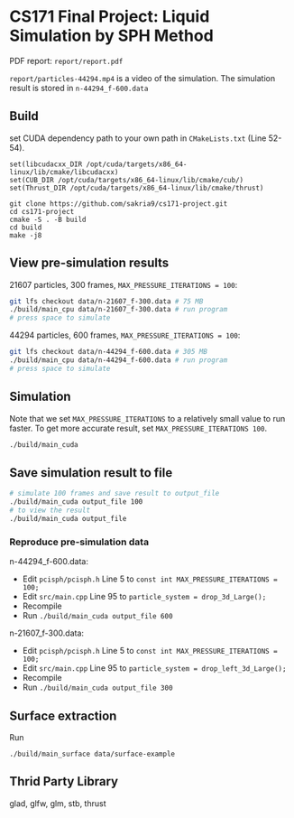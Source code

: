 # CS171 Final Project: Liquid Simulation by SPH Method

PDF report: `report/report.pdf`

`report/particles-44294.mp4` is a video of the simulation. The simulation result is stored in `n-44294_f-600.data`

## Build

set CUDA dependency path to your own path in `CMakeLists.txt` (Line 52-54).

```
set(libcudacxx_DIR /opt/cuda/targets/x86_64-linux/lib/cmake/libcudacxx)
set(CUB_DIR /opt/cuda/targets/x86_64-linux/lib/cmake/cub/)
set(Thrust_DIR /opt/cuda/targets/x86_64-linux/lib/cmake/thrust)
```

```
git clone https://github.com/sakria9/cs171-project.git
cd cs171-project
cmake -S . -B build
cd build
make -j8
```

## View pre-simulation results

21607 particles, 300 frames, `MAX_PRESSURE_ITERATIONS = 100`:

```bash
git lfs checkout data/n-21607_f-300.data # 75 MB
./build/main_cpu data/n-21607_f-300.data # run program
# press space to simulate
```

44294 particles, 600 frames,  `MAX_PRESSURE_ITERATIONS = 100`:

```bash
git lfs checkout data/n-44294_f-600.data # 305 MB
./build/main_cpu data/n-44294_f-600.data # run program
# press space to simulate
```

## Simulation

Note that we set `MAX_PRESSURE_ITERATIONS` to a relatively small value to run faster.
To get more accurate result, set `MAX_PRESSURE_ITERATIONS 100`.
```bash
./build/main_cuda
```

## Save simulation result to file

```bash
# simulate 100 frames and save result to output_file
./build/main_cuda output_file 100
# to view the result
./build/main_cuda output_file
```

### Reproduce pre-simulation data

n-44294_f-600.data:

- Edit `pcisph/pcisph.h` Line 5 to `const int MAX_PRESSURE_ITERATIONS = 100;`
- Edit `src/main.cpp` Line 95 to `particle_system = drop_3d_Large();`
- Recompile
- Run `./build/main_cuda output_file 600`

n-21607_f-300.data:

- Edit `pcisph/pcisph.h` Line 5 to `const int MAX_PRESSURE_ITERATIONS = 100;`
- Edit `src/main.cpp` Line 95 to `particle_system = drop_left_3d_Large();`
- Recompile
- Run `./build/main_cuda output_file 300`

## Surface extraction

Run
```
./build/main_surface data/surface-example
```

## Thrid Party Library

glad, glfw, glm, stb, thrust
